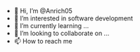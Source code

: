 - 👋 Hi, I’m @Anrich05
- 👀 I’m interested in software development
- 🌱 I’m currently learning ...
- 💞️ I’m looking to collaborate on ...
- 📫 How to reach me 

<!---
Anrich05/Anrich05 is a ✨ special ✨ repository because its `README.md` (this file) appears on your GitHub profile.
You can click the Preview link to take a look at your changes.
--->
